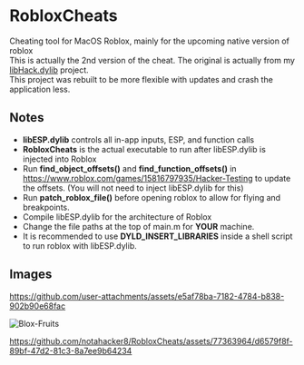 # RobloxCheats
Cheating tool for MacOS Roblox, mainly for the upcoming native version of roblox<br>
This is actually the 2nd version of the cheat. The original is actually from my [libHack.dylib](https://github.com/notahacker8/libHack) project.<br>
This project was rebuilt to be more flexible with updates and crash the application less.<br>

## Notes
 - <b>libESP.dylib</b> controls all in-app inputs, ESP, and function calls
  - <b>RobloxCheats</b> is the actual executable to run after libESP.dylib is injected into Roblox
 - Run <b>find_object_offsets()</b> and <b>find_function_offsets()</b> in https://www.roblox.com/games/15816797935/Hacker-Testing to update the offsets. (You will not need to inject libESP.dylib for this)
 - Run <b>patch_roblox_file()</b> before opening roblox to allow for flying and breakpoints.
 - Compile libESP.dylib for the architecture of Roblox
 - Change the file paths at the top of main.m for <b>YOUR</b> machine.
 - It is recommended to use <b>DYLD_INSERT_LIBRARIES</b> inside a shell script to run roblox with libESP.dylib.

## Images




https://github.com/user-attachments/assets/e5af78ba-7182-4784-b838-902b90e68fac



![Blox-Fruits](https://github.com/notahacker8/RobloxCheats/blob/main/RobloxCheats-SampleImages/Blox-Fruits.png)


https://github.com/notahacker8/RobloxCheats/assets/77363964/d6579f8f-89bf-47d2-81c3-8a7ee9b64234





